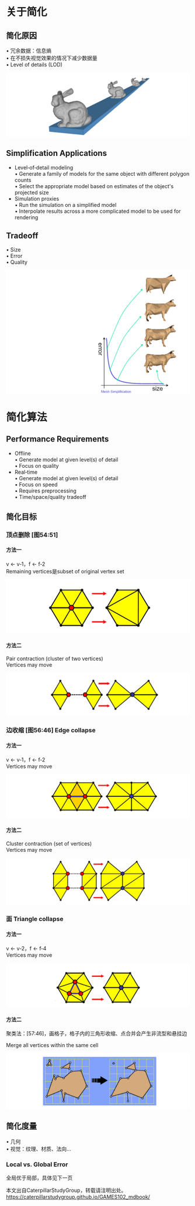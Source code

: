 # 关于简化

## 简化原因

• 冗余数据：信息熵    
• 在不损失视觉效果的情况下减少数据量    
• Level of details (LOD)    

![](../assets/简化1.png)        

## Simplification Applications    

* Level‐of‐detail modeling     
• Generate a family of models for the same object with 
different polygon counts    
• Select the appropriate model based on estimates of the object's projected size    
* Simulation proxies     
• Run the simulation on a simplified model     
• Interpolate results across a more complicated model to be used for rendering       


## Tradeoff
• Size   
• Error    
• Quality   

![](../assets/简化4.png)             

# 简化算法

## Performance Requirements    

* Offline   
• Generate model at given level(s) of detail   
• Focus on quality   
* Real‐time   
• Generate model at given level(s) of detail   
• Focus on speed   
• Requires preprocessing   
• Time/space/quality tradeoff    

## 简化目标   
   
### 顶点删除 [图54:51]   

#### 方法一
v ← v‐1，f ← f‐2      
Remaining vertices是subset of original vertex set     

![](../assets/简化6.png)        

#### 方法二

Pair contraction (cluster of two vertices)    
Vertices may move    

![](../assets/简化9.png)        

### 边收缩 [图56:46] Edge collapse   

#### 方法一

v ← v‐1，f ← f‐2    
Vertices may move   

![](../assets/简化7.png)        

#### 方法二

Cluster contraction (set of vertices)    
Vertices may move   

![](../assets/简化10.png)        

### 面 Triangle collapse    

#### 方法一

v ← v‐2，f ← f‐4    
Vertices may move     

![](../assets/简化8.png)        

#### 方法二

聚类法：[57:46]，画格子，格子内的三角形收缩、点合并会产生非流型和悬挂边     

Merge all vertices within the same cell    

![](../assets/简化11.png)     


## 简化度量     

• 几何   
• 视觉：纹理、材质、法向…    

### Local vs. Global Error    

全局优于局部，具体见下一页    

本文出自CaterpillarStudyGroup，转载请注明出处。
https://caterpillarstudygroup.github.io/GAMES102_mdbook/  
